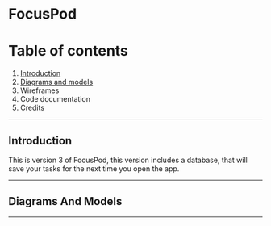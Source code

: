 # FocusPod

# Table of contents
1. [Introduction](#sec1)
2. [Diagrams and models](#sec2)
3. Wireframes 
4. Code documentation
5. Credits

_______________________

<a name="sec1"/>

## Introduction 

This is version 3 of FocusPod, this version includes a database, that will save your tasks for the next time you open the app.

_______________________

<a name="sec2"/>

## Diagrams And Models
_______________________


